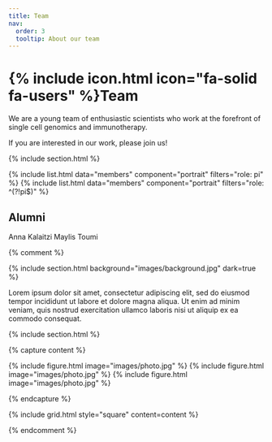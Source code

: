 ```yaml
---
title: Team
nav:
  order: 3
  tooltip: About our team
---
```


# {% include icon.html icon="fa-solid fa-users" %}Team

We are a young team of enthusiastic scientists who work at the forefront of 
single cell genomics and immunotherapy. 

If you are interested in our work, please join us! 

{% include section.html %}

{% include list.html data="members" component="portrait" filters="role: pi" %}
{% include list.html data="members" component="portrait" filters="role: ^(?!pi$)" %}

## Alumni

Anna Kalaitzi
Maylis Toumi

{% comment %}

{% include section.html background="images/background.jpg" dark=true %}

Lorem ipsum dolor sit amet, consectetur adipiscing elit, sed do eiusmod tempor
incididunt ut labore et dolore magna aliqua. Ut enim ad minim veniam, quis
nostrud exercitation ullamco laboris nisi ut aliquip ex ea commodo consequat.

{% include section.html %}

{% capture content %}

{% include figure.html image="images/photo.jpg" %}
{% include figure.html image="images/photo.jpg" %}
{% include figure.html image="images/photo.jpg" %}

{% endcapture %}


{% include grid.html style="square" content=content %}

{% endcomment %}

